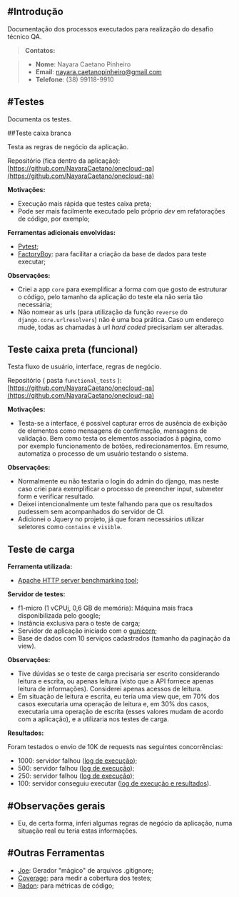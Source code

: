 #Introdução
-------------
Documentação dos processos executados para realização do desafio técnico QA.

> **Contatos:**

>  - **Nome**: Nayara Caetano Pinheiro
>  - **Email**: nayara.caetanopinheiro@gmail.com
>  - **Telefone**: (38) 99118-9910



#Testes
-------------
Documenta os testes.


##Teste caixa branca

Testa as regras de negócio da aplicação.

Repositório (fica dentro da aplicação): [https://github.com/NayaraCaetano/onecloud-qa](https://github.com/NayaraCaetano/onecloud-qa)

**Motivações:**

  - Execução mais rápida que testes caixa preta;
  - Pode ser mais facilmente executado pelo próprio *dev* em refatorações de código, por exemplo;

**Ferramentas adicionais envolvidas:**

  - [Pytest](http://pytest.org/latest/);
  - [FactoryBoy](https://factoryboy.readthedocs.io/en/latest/): para facilitar a criação da base de dados para teste executar;

**Observações:**

  - Criei a app `core` para exemplificar a forma com que gosto de estruturar o código, pelo tamanho da aplicação do teste ela não seria tão necessária;
  - Não nomear as urls (para utilização da função `reverse` do `django.core.urlresolvers`) não é uma boa prática. Caso um endereço mude, todas as chamadas à url *hard coded* precisariam ser alteradas.


## Teste caixa preta (funcional)

Testa fluxo de usuário, interface, regras de negócio.

Repositório ( pasta `functional_tests` ): [https://github.com/NayaraCaetano/onecloud-qa](https://github.com/NayaraCaetano/onecloud-qa)

**Motivações:**

  - Testa-se a interface, é possível capturar erros de ausência de exibição de elementos como mensagens de confirmação, mensagens de validação. Bem como testa os elementos associados à página, como por exemplo funcionamento de botões, redirecionamentos. Em resumo, automatiza o processo de um usuário testando o sistema.

**Observações:**

 - Normalmente eu não testaria o login do admin do django, mas neste caso criei para exemplificar o processo de preencher input, submeter form e verificar resultado.
 - Deixei intencionalmente um teste falhando para que os resultados pudessem sem acompanhados do servidor de CI.
 - Adicionei o Jquery no projeto, já que foram necessários utilizar seletores como `contains` e `visible`.


## Teste de carga

**Ferramenta utilizada:**

  - [Apache HTTP server benchmarking tool](https://httpd.apache.org/docs/2.4/programs/ab.html);

**Servidor de testes:**

  - f1-micro (1 vCPUj, 0,6 GB de memória): Máquina mais fraca disponibilizada pelo google;
  - Instância exclusiva para o teste de carga;
  - Servidor de aplicação iniciado com o [gunicorn](http://gunicorn.org/);
  - Base de dados com 10 serviços cadastrados (tamanho da paginação da view).

**Observações:**

 - Tive dúvidas se o teste de carga precisaria ser escrito considerando leitura e escrita, ou apenas leitura (visto que a API fornece apenas leitura de informações). Considerei apenas acessos de leitura.
 - Em situação de leitura e escrita, eu teria uma view que, em 70% dos casos executaria uma operação de leitura e, em 30% dos casos, executaria uma operação de escrita (esses valores mudam de acordo com a aplicação), e a utilizaria nos testes de carga.

**Resultados:**

 Foram testados o envio de 10K de requests nas seguintes concorrências:

   - 1000: servidor falhou ([log de execução](http://onecloudtest.ddns.net:8085/browse/ON-CAR-11));
   - 500: servidor falhou ([log de execução](http://onecloudtest.ddns.net:8085/browse/ON-CAR-12));
   - 250: servidor falhou ([log de execução](http://onecloudtest.ddns.net:8085/browse/ON-CAR-13));
   - 100: servidor conseguiu executar ([log de execução e resultados](http://onecloudtest.ddns.net:8085/browse/ON-CAR-14)).


#Observações gerais
-------------
  - Eu, de certa forma, inferi algumas regras de negócio da aplicação, numa situação real eu teria estas informações.


#Outras Ferramentas
-------------
 - [Joe](https://github.com/karan/joe): Gerador "mágico" de arquivos .gitignore;
 - [Coverage](https://coverage.readthedocs.io/en/coverage-4.1/): para medir a cobertura dos testes;
 - [Radon](https://pypi.python.org/pypi/radon): para métricas de código;